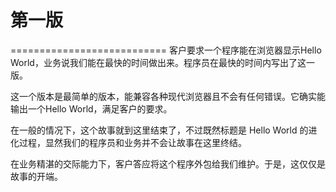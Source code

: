 # 第一版
===========================
客户要求一个程序能在浏览器显示Hello World，业务说我们能在最快的时间做出来。程序员在最快的时间内写出了这一版。

这一个版本是最简单的版本，能兼容各种现代浏览器且不会有任何错误。它确实能输出一个Hello World，满足客户的要求。

在一般的情况下，这个故事就到这里结束了，不过既然标题是 Hello World 的进化过程，显然我们的程序员和业务并不会让故事在这里终结。

在业务精湛的交际能力下，客户答应将这个程序外包给我们维护。于是，这仅仅是故事的开端。